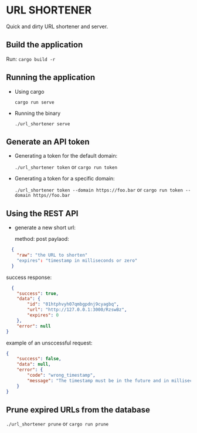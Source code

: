 # URL SHORTENER

Quick and dirty URL shortener and server.


## Build the application
Run: `cargo build -r`

## Running the application
 - Using cargo
  
   `cargo run serve`
 - Running the binary

   `./url_shortener serve`

## Generate an API token
 - Generating a token for the default domain:

    `./url_shortener token`  or `cargo run token`
-  Generating a token for a specific domain:
   
   `./url_shortener token --domain https://foo.bar` or `cargo run token --domain https//foo.bar`

## Using the REST API

- generate a new short url:

  method: post
  paylaod: 

```json
  {
    "raw": "the URL to shorten"
    "expires": "timestamp in milliseconds or zero"
  }
```
  success response:

```json
  {
	"success": true,
	"data": {
		"id": "01htphvyh07qmbgpdnj9cyagbq",
		"url": "http://127.0.0.1:3000/RzswBz",
		"expires": 0
	},
	"error": null
}
```
example of an unsccessful request:

```json
{
	"success": false,
	"data": null,
	"error": {
		"code": "wrong_timestamp",
		"message": "The timestamp must be in the future and in milliseconds"
	}
}
```
## Prune expired URLs from the database


`./url_shortener prune` or `cargo run prune`